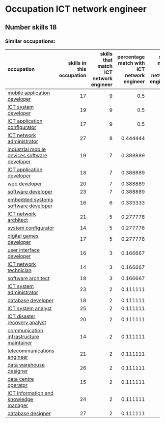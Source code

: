 # Occupation ICT network engineer
## Number skills 18
### Similar occupations:
| occupation                                                                                      |   skills in this occupation |   skills that match ICT network engineer |   percentage match with ICT network engineer |   skills not in ICT network engineer |
|:------------------------------------------------------------------------------------------------|----------------------------:|-----------------------------------------:|---------------------------------------------:|-------------------------------------:|
| [mobile application developer](mobile_application_developer.md)                                 |                          17 |                                        9 |                                     0.5      |                                    8 |
| [ICT system developer](ICT_system_developer.md)                                                 |                          19 |                                        9 |                                     0.5      |                                   10 |
| [ICT application configurator](ICT_application_configurator.md)                                 |                          17 |                                        9 |                                     0.5      |                                    8 |
| [ICT network administrator](ICT_network_administrator.md)                                       |                          27 |                                        8 |                                     0.444444 |                                   19 |
| [industrial mobile devices software developer](industrial_mobile_devices_software_developer.md) |                          19 |                                        7 |                                     0.388889 |                                   12 |
| [ICT application developer](ICT_application_developer.md)                                       |                          18 |                                        7 |                                     0.388889 |                                   11 |
| [web developer](web_developer.md)                                                               |                          20 |                                        7 |                                     0.388889 |                                   13 |
| [software developer](software_developer.md)                                                     |                          23 |                                        7 |                                     0.388889 |                                   16 |
| [embedded systems software developer](embedded_systems_software_developer.md)                   |                          16 |                                        6 |                                     0.333333 |                                   10 |
| [ICT network architect](ICT_network_architect.md)                                               |                          21 |                                        5 |                                     0.277778 |                                   16 |
| [system configurator](system_configurator.md)                                                   |                          14 |                                        5 |                                     0.277778 |                                    9 |
| [digital games developer](digital_games_developer.md)                                           |                          17 |                                        5 |                                     0.277778 |                                   12 |
| [user interface developer](user_interface_developer.md)                                         |                          16 |                                        3 |                                     0.166667 |                                   13 |
| [ICT network technician](ICT_network_technician.md)                                             |                          14 |                                        3 |                                     0.166667 |                                   11 |
| [software architect](software_architect.md)                                                     |                          18 |                                        3 |                                     0.166667 |                                   15 |
| [ICT system administrator](ICT_system_administrator.md)                                         |                          23 |                                        2 |                                     0.111111 |                                   21 |
| [database developer](database_developer.md)                                                     |                          18 |                                        2 |                                     0.111111 |                                   16 |
| [ICT system analyst](ICT_system_analyst.md)                                                     |                          25 |                                        2 |                                     0.111111 |                                   23 |
| [ICT disaster recovery analyst](ICT_disaster_recovery_analyst.md)                               |                          20 |                                        2 |                                     0.111111 |                                   18 |
| [communication infrastructure maintainer](communication_infrastructure_maintainer.md)           |                          14 |                                        2 |                                     0.111111 |                                   12 |
| [telecommunications engineer](telecommunications_engineer.md)                                   |                          21 |                                        2 |                                     0.111111 |                                   19 |
| [data warehouse designer](data_warehouse_designer.md)                                           |                          26 |                                        2 |                                     0.111111 |                                   24 |
| [data centre operator](data_centre_operator.md)                                                 |                          15 |                                        2 |                                     0.111111 |                                   13 |
| [ICT information and knowledge manager](ICT_information_and_knowledge_manager.md)               |                          24 |                                        2 |                                     0.111111 |                                   22 |
| [database designer](database_designer.md)                                                       |                          27 |                                        2 |                                     0.111111 |                                   25 |
